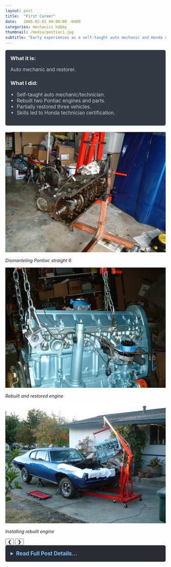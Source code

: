 ```yaml
---
layout: post
title:  "First Career"
date:   2006-02-02 00:00:00 -0400
categories: mechanics hobby
thumbnail: /media/pontiac1.jpg
subtitle: "Early experiences as a self-taught auto mechanic and Honda certified technician."
---
```


<div style="padding: 15px; border: 1px solid #555; border-radius: 5px; margin-bottom: 20px; background-color: #333a45;">
  <h3 style="margin-top: 0; color: #eee;">What it is:</h3>
  <p style="font-size: 1.1em; color: #ccc;">Auto mechanic and restorer.</p>
  
  <h3 style="color: #eee;">What I did:</h3>
  <ul style="font-size: 1.1em; list-style-type: disc; padding-left: 20px; color: #ccc;">
    <li>Self-taught auto mechanic/technician.</li>
    <li>Rebuilt two Pontiac engines and parts.</li>
    <li>Partially restored three vehicles.</li>
    <li>Skills led to Honda technician certification.</li>
  </ul>
</div>

<link rel="stylesheet" href="/assets/css/carousel.css">

<div class="image-carousel">
  <div class="carousel-slides">
    <div class="carousel-slide">
      <img src="/media/pontiac1.jpg" alt="Dismanteling Pontiac straight 6" />
      <p><em>Dismanteling Pontiac straight 6</em></p>
    </div>
    <div class="carousel-slide">
       <img src="/media/pontiac2.jpg" alt="Rebuilt and restored engine" />
       <p><em>Rebuilt and restored engine</em></p>
    </div>
    <div class="carousel-slide">
       <img src="/media/pontiac3.jpg" alt="Installing rebuilt engine" />
       <p><em>Installing rebuilt engine</em></p>
    </div>
  </div>
  <button class="carousel-button prev">&#10094;</button>
  <button class="carousel-button next">&#10095;</button>
  <div class="carousel-thumbnails">
    <!-- Thumbnails will be generated by JS -->
  </div>
</div>

<details style="margin-bottom: 20px; background-color: #282c34; padding: 15px; border-radius: 5px; border: 1px solid #444;">
  <summary style="cursor: pointer; font-weight: bold; color: #7cc5ff; font-size: 1.2em;">Read Full Post Details...</summary>
  <div style="padding-top: 15px; color: #bbb;" markdown="1">

I am a self-taught mechanic and Honda certified technician. I rebuilt two Pontiac engines and partially restored three vehicles. My first career as a Honda mechanic after high school was launched from these projects.
<p>&nbsp;</p>

  </div>
</details>

<script src="/assets/js/carousel.js"></script>

